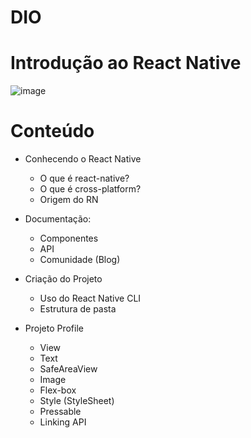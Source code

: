 # DIO
# Introdução ao React Native

![image](https://user-images.githubusercontent.com/82843173/176423907-a140616d-911e-414b-bd3e-e8061915700b.png)

# Conteúdo
- Conhecendo o React Native
  - O que é react-native?
  - O que é cross-platform?
  - Origem do RN
  
- Documentação:
  - Componentes
  - API
  - Comunidade (Blog)
  
- Criação do Projeto
  - Uso do React Native CLI
  - Estrutura de pasta
  
- Projeto Profile
  - View
  - Text
  - SafeAreaView
  - Image
  - Flex-box
  - Style (StyleSheet)
  - Pressable
  - Linking API

